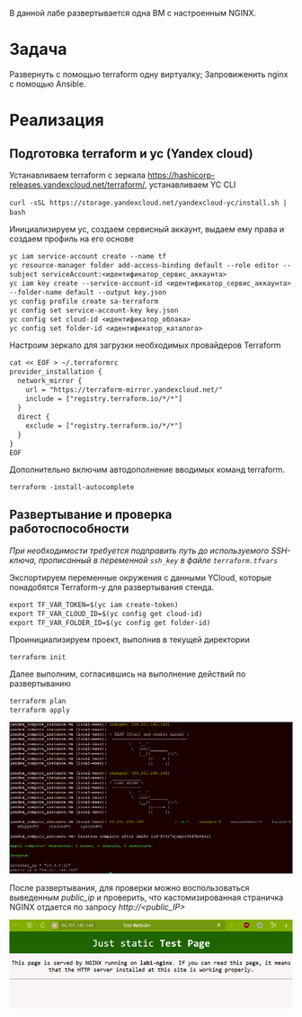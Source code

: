В данной лабе развертывается одна ВМ с настроенным NGINX.
# Задача
Развернуть с помощью terraform одну виртуалку;
Запровиженить nginx с помощью Ansible.

# Реализация 
## Подготовка terraform и yc (Yandex cloud) 
Устанавливаем terraform с зеркала https://hashicorp-releases.yandexcloud.net/terraform/, устанавливаем YC CLI

```curl -sSL https://storage.yandexcloud.net/yandexcloud-yc/install.sh | bash```

Инициализируем yc, создаем сервисный аккаунт, выдаем ему права и создаем профиль на его основе
```shell
yc iam service-account create --name tf
yc resource-manager folder add-access-binding default --role editor --subject serviceAccount:<идентификатор_сервис_аккаунта>
yc iam key create --service-account-id <идентификатор_сервис_аккаунта> --folder-name default --output key.json
yc config profile create sa-terraform
yc config set service-account-key key.json
yc config set cloud-id <идентификатор_облака>
yc config set folder-id <идентификатор_каталога>
```
Настроим зеркало для загрузки необходимых провайдеров Terraform
```
cat << EOF > ~/.terraformrc
provider_installation {
  network_mirror {
    url = "https://terraform-mirror.yandexcloud.net/"
    include = ["registry.terraform.io/*/*"]
  }
  direct {
    exclude = ["registry.terraform.io/*/*"]
  }
}
EOF
```
Дополнительно включим автодополнение вводимых команд terraform.
```
terraform -install-autocomplete
```
## Развертывание и проверка работоспособности
*При необходимости требуется подправить путь до используемого SSH-ключа, прописанный в переменной `ssh_key` в файле `terraform.tfvars`*

Экспортируем переменные окружения с данными YCloud, которые понадобятся Terraform-у для развертывания стенда.
```
export TF_VAR_TOKEN=$(yc iam create-token)
export TF_VAR_CLOUD_ID=$(yc config get cloud-id)
export TF_VAR_FOLDER_ID=$(yc config get folder-id)
```
Проинициализируем проект, выполнив в текущей директории
```
terraform init
```
Далее выполним, согласившись на выполнение действий по развертыванию
```
terraform plan
terraform apply
```
![tf_output](images/tf1.png)

После развертывания, для проверки можно воспользоваться выведенным *public_ip* и проверить, что кастомизированная страничка NGINX отдается по запросу *http://<public_IP>*

![nginx](images/site.png)
